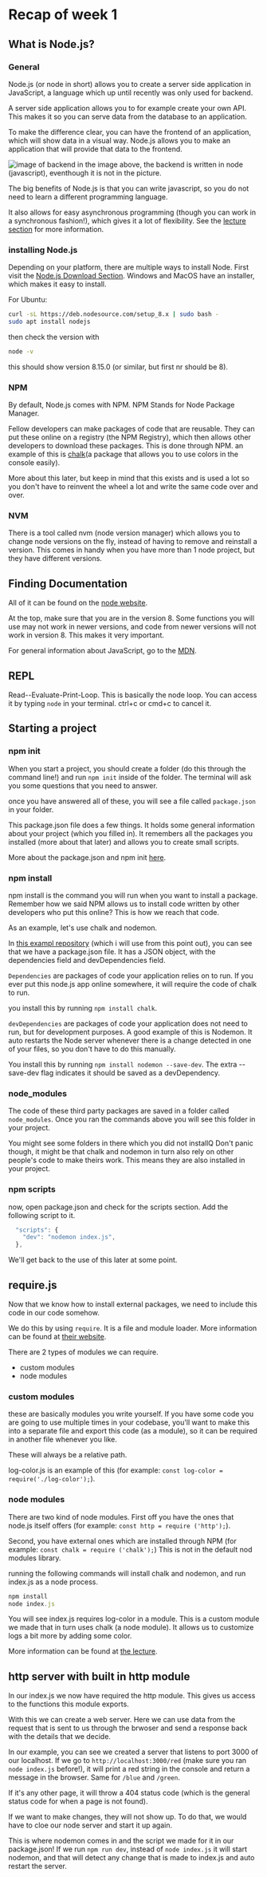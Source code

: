 # Recap of week 1

## What is Node.js?

### General

Node.js (or node in short) allows you to create a server side application in JavaScript, a language which up until recently was only used for backend.

A server side application allows you to for example create your own API. This makes it so you can serve data from the database to an application.

To make the difference clear, you can have the frontend of an application, which will show data in a visual way. Node.js allows you to make an application that will provide that data to the frontend.

![image of backend](http://felixthea.com/wp-content/uploads/2014/04/Diagram-of-Fullstack.png "title")
in the image above, the backend is written in node (javascript), eventhough it is not in the picture.

The big benefits of Node.js is that you can write javascript, so you do not need to learn a different programming language.

It also allows for easy asynchronous programming (though you can work in a synchronous fashion!), which gives it a lot of flexibility.
See the [lecture section](https://github.com/HackYourFutureBelgium/Node.js/tree/master/week1#what-is-nodejs) for more information.

### installing Node.js

Depending on your platform, there are multiple ways to install Node.
First visit the [Node.js Download Section](https://nodejs.org/en/download/). Windows and MacOS have an installer, which makes it easy to install.

For Ubuntu:

```bash
curl -sL https://deb.nodesource.com/setup_8.x | sudo bash -
sudo apt install nodejs
```

then check the version with

```bash
node -v
```

this should show version 8.15.0 (or similar, but first nr should be 8).

### NPM

By default, Node.js comes with NPM. NPM Stands for Node Package Manager.

Fellow developers can make packages of code that are reusable. They can put these online on a registry (the NPM Registry), which then allows other developers to download these packages. This is done through NPM. an example of this is [chalk](https://www.npmjs.com/package/chalk)(a package that allows you to use colors in the console easily).

More about this later, but keep in mind that this exists and is used a lot so you don't have to reinvent the wheel a lot and write the same code over and over.

### NVM

There is a tool called nvm (node version manager) which allows you to change node versions on the fly, instead of having to remove and reinstall a version. This comes in handy when you have more than 1 node project, but they have different versions.

## Finding Documentation

All of it can be found on the [node website](https://nodejs.org/docs/latest-v8.x/api/documentation.html).

At the top, make sure that you are in the version 8. Some functions you will use may not work in newer versions, and code from newer versions will not work in version 8. This makes it very important.

For general information about JavaScript, go to the [MDN](https://developer.mozilla.org/en-US/docs/Web).

## REPL

Read--Evaluate-Print-Loop. This is basically the node loop. You can access it by typing `node` in your terminal. ctrl+c or cmd+c to cancel it.

## Starting a project

### npm init

When you start a project, you should create a folder (do this through the command line!) and run `npm init` inside of the folder. The terminal will ask you some questions that you need to answer.

once you have answered all of these, you will see a file called `package.json` in your folder.

This package.json file does a few things. It holds some general information about your project (which you filled in). It remembers all the packages you installed (more about that later) and allows you to create small scripts.

More about the package.json and npm init [here](https://github.com/HackYourFutureBelgium/Node.js/tree/master/week1#setting-up-a-nodejs-project-using-npm-init-and-packagejson).

### npm install

npm install is the command you will run when you want to install a package. Remember how we said NPM allows us to install code written by other developers who put this online? This is how we reach that code.

As an example, let's use chalk and nodemon.

In [this exampl repository](https://github.com/wesobi/HYF-node-example) (which i will use from this point out), you can see that we have a package.json file. It has a JSON object, with the dependencies field and devDependencies field.

`Dependencies` are packages of code your application relies on to run. If you ever put this node.js app online somewhere, it will require the code of chalk to run.

you install this by running `npm install chalk`.

`devDependencies` are packages of code your application does not need to run, but for development purposes. A good example of this is Nodemon. It auto restarts the Node server whenever there is a change detected in one of your files, so you don't have to do this manually.

You install this by running `npm install nodemon --save-dev`. The extra --save-dev flag indicates it should be saved as a devDependency.

### node_modules

The code of these third party packages are saved in a folder called `node_modules`. Once you ran the commands above you will see this folder in your project.

You might see some folders in there which you did not installQ Don't panic though, it might be that chalk and nodemon in turn also rely on other people's code to make theirs work. This means they are also installed in your project.

### npm scripts

now, open package.json and check for the scripts section. Add the following script to it.

```javascript
  "scripts": {
    "dev": "nodemon index.js",
  },
```

We'll get back to the use of this later at some point.

## require.js

Now that we know how to install external packages, we need to include this code in our code somehow.

We do this by using `require`. It is a file and module loader. More information can be found at [their website](https://requirejs.org/).

There are 2 types of modules we can require.

- custom modules
- node modules

### custom modules

these are basically modules you write yourself.
If you have some code you are going to use multiple times in your codebase, you'll want to make this into a separate file and export this code (as a module), so it can be required in another file whenever you like.

These will always be a relative path.

log-color.js is an example of this (for example: `const log-color = require('./log-color');`).

### node modules

There are two kind of node modules. First off you have the ones that node.js itself offers (for example: `const http = require ('http');`).

Second, you have external ones which are installed through NPM (for example: `const chalk = require ('chalk');`) This is not in the default nod modules library.

running the following commands will install chalk and nodemon, and run index.js as a node process.

```javascript
npm install
node index.js
```

You will see index.js requires log-color in a module. This is a custom module we made that in turn uses chalk (a node module). It allows us to customize logs a bit more by adding some color.

More information can be found at [the lecture](https://github.com/HackYourFutureBelgium/Node.js/tree/master/week1#importing-modules-using-require).

## http server with built in http module

In our index.js we now have required the http module. This gives us access to the functions this module exports.

With this we can create a web server. Here we can use data from the request that is sent to us through the brwoser and send a response back with the details that we decide.

In our example, you can see we created a server that listens to port 3000 of our localhost. If we go to `http://localhost:3000/red` (make sure you ran `node index.js` before!), it will print a red string in the console and return a message in the browser. Same for `/blue` and `/green`.

If it's any other page, it will throw a 404 status code (which is the general status code for when a page is not found).

If we want to make changes, they will not show up. To do that, we would have to cloe our node server and start it up again.

This is where nodemon comes in and the script we made for it in our package.json! If we run `npm run dev`, instead of `node index.js` it will start nodemon, and that will detect any change that is made to index.js and auto restart the server.
